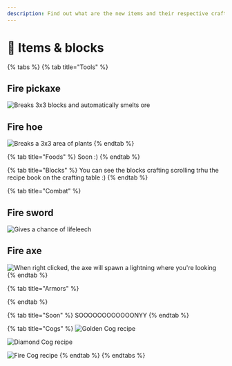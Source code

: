 ```yaml
---
description: Find out what are the new items and their respective crafts!
---
```


# 🧊 Items & blocks

{% tabs %}
{% tab title="Tools" %}
## Fire pickaxe

![Breaks 3x3 blocks and automatically smelts ore](../.gitbook/assets/Screenshot\_23.png)

## Fire hoe

![Breaks a 3x3 area of plants](../.gitbook/assets/Screenshot\_25.png)
{% endtab %}

{% tab title="Foods" %}
Soon :)
{% endtab %}

{% tab title="Blocks" %}
You can see the blocks crafting scrolling trhu the recipe book on the crafting table :)
{% endtab %}

{% tab title="Combat" %}
## Fire sword

![Gives a chance of lifeleech](../.gitbook/assets/Screenshot\_26.png)

## Fire axe

![When right clicked, the axe will spawn a lightning where you're looking](../.gitbook/assets/Screenshot\_24.png)
{% endtab %}

{% tab title="Armors" %}

{% endtab %}

{% tab title="Soon" %}
SOOOOOOOOOOOONYY
{% endtab %}

{% tab title="Cogs" %}
![Golden Cog recipe](../.gitbook/assets/Screenshot\_33.png)

![Diamond Cog recipe](../.gitbook/assets/Screenshot\_32.png)

![Fire Cog recipe](../.gitbook/assets/Screenshot\_31.png)
{% endtab %}
{% endtabs %}

